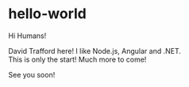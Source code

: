 # hello-world

Hi Humans!

David Trafford here!  I like Node.js, Angular and .NET.  
This is only the start!  Much more to come!

See you soon!
